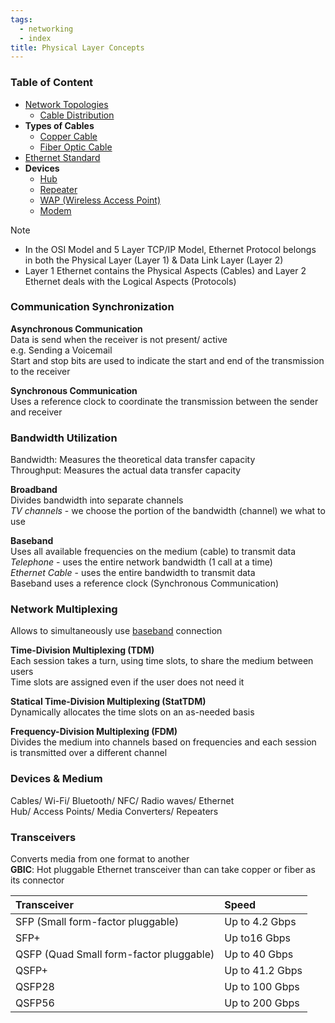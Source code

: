 ```yaml
---
tags:
  - networking
  - index
title: Physical Layer Concepts
---
```


### Table of Content

* [Network Topologies](../../network-basics/network-topologies.md)
	- [Cable Distribution](cable-distribution.md)
* **Types of Cables**
	- [Copper Cable](copper-cable.md)
	- [Fiber Optic Cable](fiber-optic-cable.md)
* [Ethernet Standard](ethernet-standard.md)
* **Devices**
	- [Hub](../../network-infrastructure/hub.md)
	- [Repeater](../../network-infrastructure/repeater.md)
	- [WAP (Wireless Access Point)](../../network-infrastructure/wap-wireless-access-point.md)
	- [Modem](../../network-infrastructure/modem.md)

> [!NOTE]
> - In the OSI Model and 5 Layer TCP/IP Model, Ethernet Protocol belongs in both the Physical Layer (Layer 1) & Data Link Layer (Layer 2)
> - Layer 1 Ethernet contains the Physical Aspects (Cables) and Layer 2 Ethernet deals with the Logical Aspects (Protocols)

### Communication Synchronization

**Asynchronous Communication**  
Data is send when the receiver is not present/ active    
e.g. Sending a Voicemail  
Start and stop bits are used to indicate the start and end of the transmission to the receiver

**Synchronous Communication**  
Uses a reference clock to coordinate the transmission between the sender and receiver

### Bandwidth Utilization

Bandwidth: Measures the theoretical data transfer capacity  
Throughput: Measures the actual data transfer capacity

**Broadband**  
Divides bandwidth into separate channels  
*TV channels* - we choose the portion of the bandwidth (channel) we what to use

**Baseband**  
Uses all available frequencies on the medium (cable) to transmit data  
*Telephone* - uses the entire network bandwidth (1 call at a time)  
*Ethernet Cable* - uses the entire bandwidth to transmit data  
Baseband uses a reference clock (Synchronous Communication)

### Network Multiplexing

Allows to simultaneously use <u>baseband</u> connection

**Time-Division Multiplexing (TDM)**  
Each session takes a turn, using time slots, to share the medium between users  
Time slots are assigned even if the user does not need it

**Statical Time-Division Multiplexing (StatTDM)**  
Dynamically allocates the time slots on an as-needed basis

**Frequency-Division Multiplexing (FDM)**  
Divides the medium into channels based on frequencies and each session is transmitted over a different channel

### Devices & Medium

Cables/ Wi-Fi/ Bluetooth/ NFC/ Radio waves/ Ethernet  
Hub/ Access Points/ Media Converters/ Repeaters  

### Transceivers

Converts media from one format to another  
**GBIC**: Hot pluggable Ethernet transceiver than can take copper or fiber as its connector

| Transceiver                             | Speed           |
| :-------------------------------------- | :-------------- |
| SFP (Small form-factor pluggable)       | Up to 4.2 Gbps  |
| SFP+                                    | Up to16 Gbps    |
| QSFP (Quad Small form-factor pluggable) | Up to 40 Gbps   |
| QSFP+                                   | Up to 41.2 Gbps |
| QSFP28                                  | Up to 100 Gbps  |
| QSFP56                                  | Up to 200 Gbps  |
